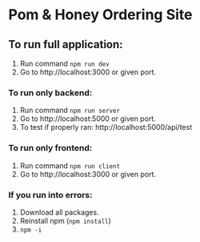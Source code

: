 # Pom & Honey Ordering Site

## To run full application:

1. Run command `npm run dev`
2. Go to http://localhost:3000 or given port.

### To run only backend:
1. Run command `npm run server`
2. Go to http://localhost:5000 or given port.
3. To test if properly ran: http://localhost:5000/api/test

### To run only frontend:
1. Run command `npm run client`
2. Go to http://localhost:3000 or given port.

### If you run into errors:
1. Download all packages.
2. Reinstall npm (`npm install`)
3. `npm -i` 
